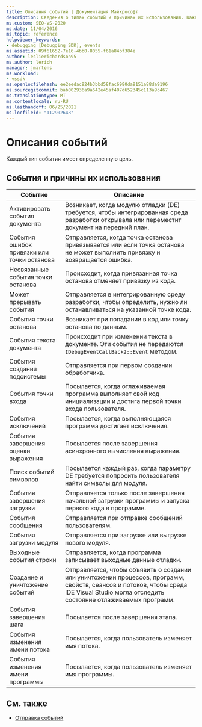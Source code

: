 ```yaml
---
title: Описания событий | Документация Майкрософт
description: Сведения о типах событий и причинах их использования. Каждый тип события имеет определенную цель.
ms.custom: SEO-VS-2020
ms.date: 11/04/2016
ms.topic: reference
helpviewer_keywords:
- debugging [Debugging SDK], events
ms.assetid: 09f61652-7e16-4bb0-8055-f61a84bf384e
author: leslierichardson95
ms.author: lerich
manager: jmartens
ms.workload:
- vssdk
ms.openlocfilehash: ee2eedac924b3bbd58fac6980da9151a88da9196
ms.sourcegitcommit: bab002936a9a642e45af407d652345c113a9c467
ms.translationtype: MT
ms.contentlocale: ru-RU
ms.lasthandoff: 06/25/2021
ms.locfileid: "112902648"
---
```

# <a name="event-descriptions"></a>Описания событий
Каждый тип события имеет определенную цель.

## <a name="events-and-the-reasons-for-their-use"></a>События и причины их использования

|Событие|Описание|
|-----------|-----------------|
|Активировать события документа|Возникает, когда модулю отладки (DE) требуется, чтобы интегрированная среда разработки открывала или переместит документ на передний план.|
|События ошибок привязки или точки останова|Отправляется, когда точка останова привязывается или если точка останова не может выполнить привязку и возвращается ошибка.|
|Несвязанные события точки останова|Происходит, когда привязанная точка останова отменяет привязку из кода.|
|Может прерывать события|Отправляется в интегрированную среду разработки, чтобы определить, нужно ли останавливаться на указанной точке кода.|
|События точки останова|Возникает при попадании в код или точку останова по данным.|
|События текста документа|Происходит при изменении текста в документе. Эти события не передаются `IDebugEventCallBack2::Event` методом.|
|События создания подсистемы|Отправляется при первом создании обработчика.|
|События точки входа|Посылается, когда отлаживаемая программа выполняет свой код инициализации и достига первой точки входа пользователя.|
|События исключений|Посылается, когда выполняющаяся программа достигает исключения.|
|События завершения оценки выражения|Посылается после завершения асинхронного вычисления выражения.|
|Поиск событий символов|Посылается каждый раз, когда параметру DE требуется попросить пользователя найти символы для модуля.|
|События завершения загрузки|Отправляется только после завершения начальной загрузки программы и запуска первого кода в программе.|
|События сообщения|Отправляется при отправке сообщений пользователям.|
|События загрузки модуля|Отправляется при загрузке или выгрузке нового модуля.|
|Выходные события строки|Отправляется, когда программа записывает выходные данные отладки.|
|Создание и уничтожение событий|Отправляется, чтобы объявить о создании или уничтожении процессов, программ, свойств, сеансов и потоков, чтобы среда IDE Visual Studio могла отследить состояние отлаживаемых программ.|
|События завершения шага|Посылается после завершения этапа.|
|События изменения имени потока|Посылается, когда пользователь изменяет имя потока.|
|События изменения имени программы|Посылается, когда пользователь изменяет имя программы.|

## <a name="see-also"></a>См. также
- [Отправка событий](../../extensibility/debugger/sending-events.md)
